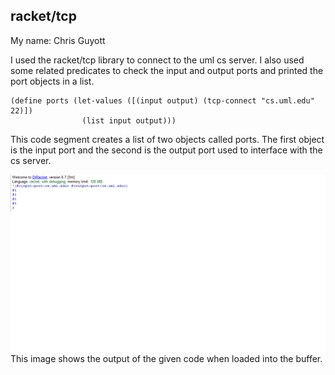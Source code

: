 ## racket/tcp
My name: Chris Guyott

I used the racket/tcp library to connect to the uml cs server. I also used some related predicates to check the input and output ports and printed the port objects in a list.

```racket
(define ports (let-values ([(input output) (tcp-connect "cs.uml.edu" 22)])
                (list input output)))
```
This code segment creates a list of two objects called ports. The first object is the input port and the second is the output port used to interface with the cs server.

![output](/pic.png?raw=true "output")
This image shows the output of the given code when loaded into the buffer.
